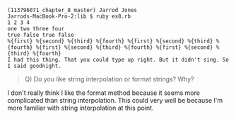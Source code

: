 ```
(113796071_chapter_8_master) Jarrod Jones
Jarrods-MacBook-Pro-2:lib $ ruby ex8.rb
1 2 3 4
one two three four
true false true false
%{first} %{second} %{third} %{fourth} %{first} %{second} %{third} %{fourth} %{first} %{second} %{third} %{fourth} %{first} %{second} %{third} %{fourth}
I had this thing. That you could type up right. But it didn't sing. So I said goodnight.
```

> Q) Do you like string interpolation or format strings?  Why?

I don't really think I like the format method because it seems more complicated than string interpolation. This could very well be because I'm more familiar with string interpolation at this point. 
